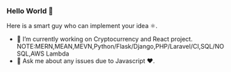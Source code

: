 ### Hello World 👋
Here is a smart guy who can implement your idea ⚛️.

- 🔭 I’m currently working on Cryptocurrency and React project.
      NOTE:MERN,MEAN,MEVN,Python/Flask/Django,PHP/Laravel/CI,SQL/NOSQL,AWS Lambda
- 💬 Ask me about any issues due to Javascript ❤️.
